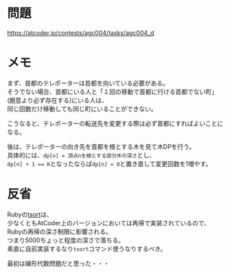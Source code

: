 # 問題

https://atcoder.jp/contests/agc004/tasks/agc004_d

# メモ

まず、首都のテレポーターは首都を向いている必要がある。\
そうでない場合、首都にいる人と「１回の移動で首都に行ける首都でない町」(題意より必ず存在する)にいる人は、\
同じ回数だけ移動しても同じ町にいることができない。

こうなると、テレポーターの転送先を変更する際は必ず首都にすればよいことになる。

後は、テレポーターの向き先を首都を根とする木を見て木DPを行う。\
具体的には、`dp[n] = 頂点nを根とする部分木の深さ`とし、\
`dp[n] + 1 == K`となったならば`dp[n] = 0`と置き直して変更回数を1増やす。

# 反省

Rubyの[tsort](https://docs.ruby-lang.org/ja/latest/library/tsort.html)は、\
少なくともAtCoder上のバージョンにおいては再帰で実装されているので、\
Rubyの再帰の深さ制限に影響される。\
つまり5000ちょっと程度の深さで落ちる。\
素直に自前実装するなり`tsort`コマンド使うなりするべき。

最初は線形代数問題だと思った・・・